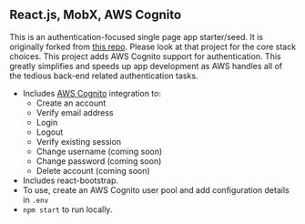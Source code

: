 ## React.js, MobX, AWS Cognito

This is an authentication-focused single page app starter/seed. It is
originally forked from [this
repo](https://github.com/gothinkster/react-mobx-realworld-example-app). Please
look at that project for the core stack choices. This project adds AWS Cognito
support for authentication. This greatly simplifies and speeds up app
development as AWS handles all of the tedious back-end related authentication
tasks.

- Includes [AWS Cognito](https://aws.amazon.com/cognito/) integration to:
  - Create an account
  - Verify email address
  - Login
  - Logout
  - Verify existing session
  - Change username (coming soon)
  - Change password (coming soon)
  - Delete account (coming soon)
- Includes react-bootstrap.
- To use, create an AWS Cognito user pool and add configuration details in `.env`
- `npm start` to run locally.

